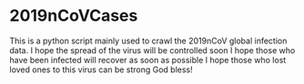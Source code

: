# 2019nCoVCases
This is a python script mainly used to crawl the 2019nCoV global infection data. 
I hope the spread of the virus will be controlled soon
I hope those who have been infected will recover as soon as possible
I hope those who lost loved ones to this virus can be strong
God bless!
